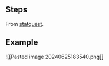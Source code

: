 ## Steps
From [statquest](https://www.youtube.com/watch?v=ARfXDSkQf1Y).



## Example
![[Pasted image 20240625183540.png]]



